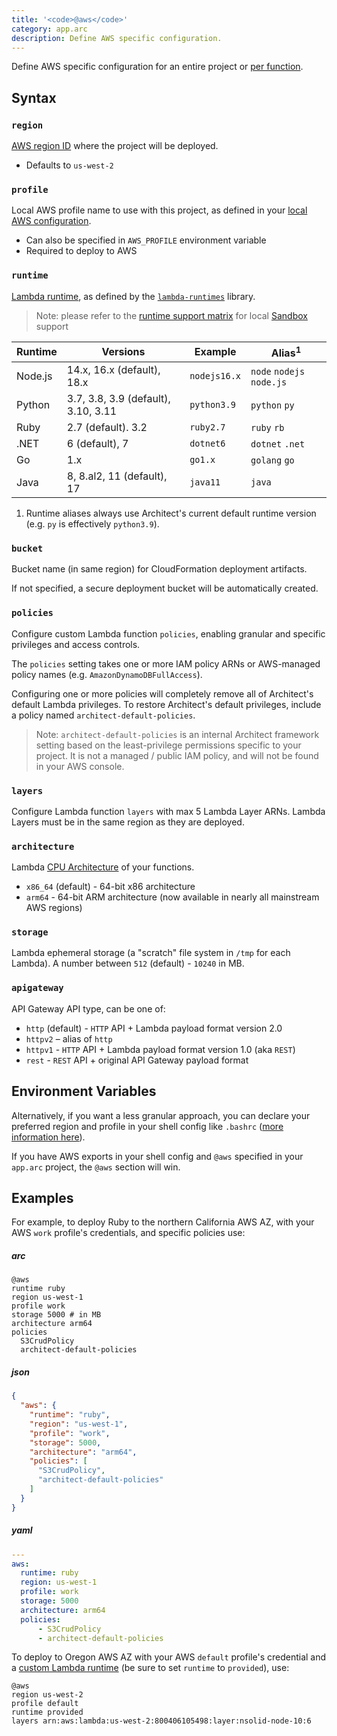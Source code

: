 ```yaml
---
title: '<code>@aws</code>'
category: app.arc
description: Define AWS specific configuration.
---
```


Define AWS specific configuration for an entire project or [per function](../configuration/function-config#%40aws).

## Syntax

### `region`

[AWS region ID](https://docs.aws.amazon.com/general/latest/gr/rande.html) where the project will be deployed.
- Defaults to `us-west-2`


### `profile`

Local AWS profile name to use with this project, as defined in your [local AWS configuration](../../get-started/detailed-aws-setup#credentials).
- Can also be specified in `AWS_PROFILE` environment variable
- Required to deploy to AWS


### `runtime`

[Lambda runtime](https://docs.aws.amazon.com/lambda/latest/dg/lambda-runtimes.html), as defined by the [`lambda-runtimes`](https://github.com/architect/lambda-runtimes) library.

> Note: please refer to the [runtime support matrix](/docs/en/get-started/runtime-support) for local [Sandbox](../cli/sandbox) support

| Runtime | Versions                            | Example       | Alias<sup>1</sup>         |
|---------|-------------------------------------|---------------|---------------------------|
| Node.js | 14.x, 16.x (default), 18.x          | `nodejs16.x`  | `node` `nodejs` `node.js` |
| Python  | 3.7, 3.8, 3.9 (default), 3.10, 3.11 | `python3.9`   | `python` `py`             |
| Ruby    | 2.7 (default). 3.2                  | `ruby2.7`     | `ruby` `rb`               |
| .NET    | 6 (default), 7                      | `dotnet6`     | `dotnet` `.net`           |
| Go      | 1.x                                 | `go1.x`       | `golang` `go`             |
| Java    | 8, 8.al2, 11 (default), 17          | `java11`      | `java`                    |

1. Runtime aliases always use Architect's current default runtime version (e.g. `py` is effectively `python3.9`).


### `bucket`

Bucket name (in same region) for CloudFormation deployment artifacts.

If not specified, a secure deployment bucket will be automatically created.


### `policies`

Configure custom Lambda function `policies`, enabling granular and specific privileges and access controls.

The `policies` setting takes one or more IAM policy ARNs or AWS-managed policy names (e.g. `AmazonDynamoDBFullAccess`).

Configuring one or more policies will completely remove all of Architect's default Lambda privileges. To restore Architect's default privileges, include a policy named `architect-default-policies`.

> Note: `architect-default-policies` is an internal Architect framework setting based on the least-privilege permissions specific to your project. It is not a managed / public IAM policy, and will not be found in your AWS console.


### `layers`

Configure Lambda function `layers` with max 5 Lambda Layer ARNs. Lambda Layers must be in the same region as they are deployed.


### `architecture`

Lambda [CPU Architecture](https://docs.aws.amazon.com/lambda/latest/dg/foundation-arch.html) of your functions.
- `x86_64` (default) - 64-bit x86 architecture
- `arm64` - 64-bit ARM architecture (now available in nearly all mainstream AWS regions)


### `storage`

Lambda ephemeral storage (a "scratch" file system in `/tmp` for each Lambda). A number between `512` (default) - `10240` in MB.


### `apigateway`

API Gateway API type, can be one of:
- `http` (default) - `HTTP` API + Lambda payload format version 2.0
- `httpv2` – alias of `http`
- `httpv1` - `HTTP` API + Lambda payload format version 1.0 (aka `REST`)
- `rest` - `REST` API + original API Gateway payload format


## Environment Variables

Alternatively, if you want a less granular approach, you can declare your preferred region and profile in your shell config like `.bashrc` ([more information here](https://docs.aws.amazon.com/cli/latest/userguide/cli-configure-envvars.html)).

If you have AWS exports in your shell config and `@aws` specified in your `app.arc` project, the `@aws` section will win.


## Examples

For example, to deploy Ruby to the northern California AWS AZ, with your AWS `work` profile's credentials, and specific policies use:

<arc-viewer default-tab=arc>
<div slot=contents>

<arc-tab label=arc>
<h5>arc</h5>
<div slot=content>

```arc
@aws
runtime ruby
region us-west-1
profile work
storage 5000 # in MB
architecture arm64
policies
  S3CrudPolicy
  architect-default-policies
```

</div>
</arc-tab>

<arc-tab label=json>
<h5>json</h5>
<div slot=content>

```json
{
  "aws": {
    "runtime": "ruby",
    "region": "us-west-1",
    "profile": "work",
    "storage": 5000,
    "architecture": "arm64",
    "policies": [
      "S3CrudPolicy",
      "architect-default-policies"
    ]
  }
}
```

</div>
</arc-tab>

<arc-tab label=yaml>
<h5>yaml</h5>
<div slot=content>

```yaml
---
aws:
  runtime: ruby
  region: us-west-1
  profile: work
  storage: 5000
  architecture: arm64
  policies:
      - S3CrudPolicy
      - architect-default-policies
```

</div>
</arc-tab>

</div>
</arc-viewer>

To deploy to Oregon AWS AZ with your AWS `default` profile's credential and a [custom Lambda runtime](https://docs.aws.amazon.com/lambda/latest/dg/runtimes-custom.html) (be sure to set `runtime` to `provided`), use:

```arc
@aws
region us-west-2
profile default
runtime provided
layers arn:aws:lambda:us-west-2:800406105498:layer:nsolid-node-10:6
```
